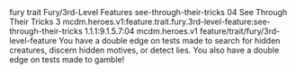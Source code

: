 <ability>
  <metadata>
    <class>fury</class>
    <feature_type>trait</feature_type>
    <file_dpath>Fury/3rd-Level Features</file_dpath>
    <item_id>see-through-their-tricks</item_id>
    <item_index>04</item_index>
    <item_name>See Through Their Tricks</item_name>
    <level>3</level>
    <scc>mcdm.heroes.v1:feature.trait.fury.3rd-level-feature:see-through-their-tricks</scc>
    <scdc>1.1.1:9.1.5.7:04</scdc>
    <source>mcdm.heroes.v1</source>
    <type>feature/trait/fury/3rd-level-feature</type>
  </metadata>
  <effects>
    <effect type="mundane">You have a double edge on tests made to search for hidden creatures, discern hidden motives, or detect lies. You also have a double edge on tests made to gamble!</effect>
  </effects>
</ability>
